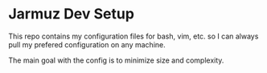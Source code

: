 # Jarmuz Dev Setup

This repo contains my configuration files for bash, vim, etc. so I can always pull my prefered configuration on any machine.

The main goal with the config is to minimize size and complexity.
